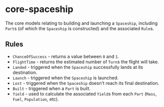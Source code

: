 # core-spaceship

The core models relating to building and launching a `Spaceship`, including `Part`s (of which the `Spaceship` is
constructed) and the associated `Rule`s.

## Rules

- `ChanceOfSuccess` - returns a value between `0` and `1`.
- `FlightTime` - returns the estimated number of `Turn`s the flight will take.
- `Landed` - triggered when the `Spaceship` successfully lands at its destination.
- `Launch` - triggered when the `Spaceship` is launched.
- `Lost` - triggered when the `Spaceship` doesn't reach its final destination.
- `Built` - triggered when a `Part` is built.
- `Yield` - used to calculate the associated `Yield`s from each `Part` (`Mass`, `Fuel`, `Population`, etc).
